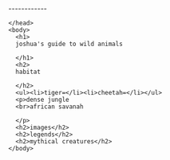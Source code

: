<!DOCTYPE html>
<html>
    <head>
        <meta charset="utf-8">
        ------------
        
    </head>
    <body>
      <h1>
      joshua's guide to wild animals
          
      </h1>  
      <h2>
      habitat
          
      </h2>
      <ul><li>tiger=</li><li>cheetah=</li></ul>
      <p>dense jungle
      <br>african savanah
          
      </p>
      <h2>images</h2>
      <h2>legends</h2>
      <h2>mythical creatures</h2>
    </body>
</html> 
